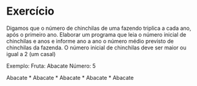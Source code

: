 # Exercício
Digamos que o número de chinchilas de uma fazendo triplica a cada ano, após o primeiro ano. Elaborar um programa que leia o número inicial de chinchilas e anos e informe ano a ano o número médio previsto de chinchilas da fazenda. O número inicial de chinchilas deve ser maior ou igual a 2 (um casal)


Exemplo:
Fruta: Abacate
Número: 5

Abacate * Abacate * Abacate * Abacate * Abacate